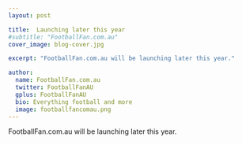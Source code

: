 ```yaml
---
layout: post

title:  Launching later this year
#subtitle: "FootballFan.com.au"
cover_image: blog-cover.jpg

excerpt: "FootballFan.com.au will be launching later this year."

author:
  name: FootballFan.com.au
  twitter: FootballFanAU
  gplus: FootballFanAU
  bio: Everything football and more
  image: footballfancomau.png
---
```

FootballFan.com.au will be launching later this year.
